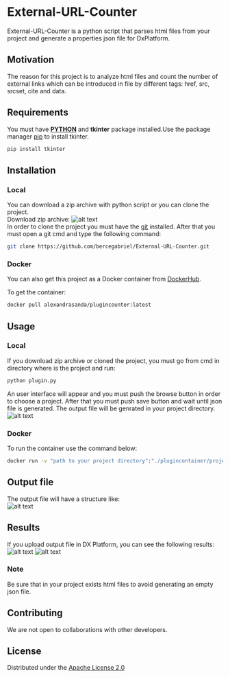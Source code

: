 # External-URL-Counter

External-URL-Counter is a python script that parses html files from your project and generate a properties json file for DxPlatform.

## Motivation

The reason for this project is to analyze html files and count the number of external links which can be introduced in file by different tags: href, src, srcset, cite and data. 

## Requirements

You must have [<b>PYTHON</b>](https://www.python.org/downloads/) and <b>tkinter</b> package installed.Use the package manager [pip](https://pip.pypa.io/en/stable/) to install tkinter.
```bash
pip install tkinter
```

## Installation

### Local

You can download a zip archive with python script or you can clone the project.
<br>Download zip archive:
![alt text](https://user-images.githubusercontent.com/49149499/112225282-3416d900-8c35-11eb-836b-b6ae2b2125c8.png)
<br>In order to clone the project you must have the [git](https://git-scm.com/downloads) installed. After that you must open a git cmd and type the following command:
```bash
git clone https://github.com/bercegabriel/External-URL-Counter.git
```
### Docker

You can also get this project as a Docker container from [DockerHub](https://hub.docker.com/repository/docker/alexandrasanda/plugincounter).

To get the container:
```bash
docker pull alexandrasanda/plugincounter:latest
```

## Usage

### Local

If you download zip archive or cloned the project, you must go from cmd in directory where is the project and run:
```bash
python plugin.py
```
An user interface will appear and you must push the browse button in order to choose a project. After that you must push save button and wait until json file is generated. The output file will be genrated in your project directory.<br>
![alt text](https://user-images.githubusercontent.com/49149499/112227654-a937dd80-8c38-11eb-942d-f7506b88c1a6.png)

### Docker

To run the container use the command below:
```bash
docker run -v "path to your project directory":"./plugincontainer/projectFolder" -v "path to directory in which you wish to see results/results":"./plugincontainer/results" alexandrasanda/plugincounter
```

## Output file

The output file will have a structure like:<br>
![alt text](https://user-images.githubusercontent.com/49149499/112228228-a689b800-8c39-11eb-835a-c1466ab4568d.png)

## Results
If you upload output file in DX Platform, you can see the following results:<br>
![alt text](https://user-images.githubusercontent.com/49149499/112228638-47787300-8c3a-11eb-9df5-39eb8d66a354.png)
![alt text](https://user-images.githubusercontent.com/49149499/112228727-6971f580-8c3a-11eb-8094-5e5a571881c8.png)

### Note
Be sure that in your project exists html files to avoid generating an empty json file.

## Contributing
We are not open to collaborations with other developers.

## License
Distributed under the [Apache License 2.0](LICENSE)
